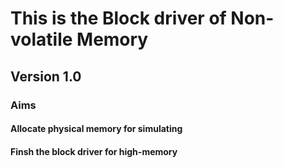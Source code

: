 # This is the Block driver of Non-volatile Memory

## Version 1.0

### Aims

#### Allocate physical memory for simulating

#### Finsh the block driver for high-memory
